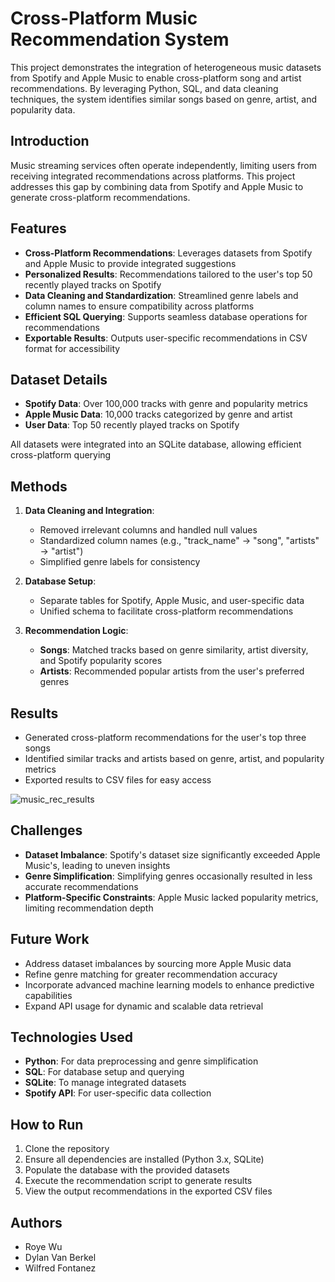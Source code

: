 # Cross-Platform Music Recommendation System

This project demonstrates the integration of heterogeneous music datasets from Spotify and Apple Music to enable cross-platform song and artist recommendations. By leveraging Python, SQL, and data cleaning techniques, the system identifies similar songs based on genre, artist, and popularity data. 

## Introduction

Music streaming services often operate independently, limiting users from receiving integrated recommendations across platforms. This project addresses this gap by combining data from Spotify and Apple Music to generate cross-platform recommendations.

## Features

- **Cross-Platform Recommendations**: Leverages datasets from Spotify and Apple Music to provide integrated suggestions
- **Personalized Results**: Recommendations tailored to the user's top 50 recently played tracks on Spotify
- **Data Cleaning and Standardization**: Streamlined genre labels and column names to ensure compatibility across platforms
- **Efficient SQL Querying**: Supports seamless database operations for recommendations
- **Exportable Results**: Outputs user-specific recommendations in CSV format for accessibility

## Dataset Details

- **Spotify Data**: Over 100,000 tracks with genre and popularity metrics
- **Apple Music Data**: 10,000 tracks categorized by genre and artist
- **User Data**: Top 50 recently played tracks on Spotify

All datasets were integrated into an SQLite database, allowing efficient cross-platform querying

## Methods

1. **Data Cleaning and Integration**:
   - Removed irrelevant columns and handled null values
   - Standardized column names (e.g., "track_name" → "song", "artists" → "artist")
   - Simplified genre labels for consistency

2. **Database Setup**:
   - Separate tables for Spotify, Apple Music, and user-specific data
   - Unified schema to facilitate cross-platform recommendations

3. **Recommendation Logic**:
   - **Songs**: Matched tracks based on genre similarity, artist diversity, and Spotify popularity scores
   - **Artists**: Recommended popular artists from the user's preferred genres

## Results

- Generated cross-platform recommendations for the user's top three songs
- Identified similar tracks and artists based on genre, artist, and popularity metrics
- Exported results to CSV files for easy access

![music_rec_results](https://github.com/user-attachments/assets/2fe24688-7180-432e-9afc-61bdc2a65c66)

## Challenges

- **Dataset Imbalance**: Spotify's dataset size significantly exceeded Apple Music's, leading to uneven insights
- **Genre Simplification**: Simplifying genres occasionally resulted in less accurate recommendations
- **Platform-Specific Constraints**: Apple Music lacked popularity metrics, limiting recommendation depth

## Future Work

- Address dataset imbalances by sourcing more Apple Music data
- Refine genre matching for greater recommendation accuracy
- Incorporate advanced machine learning models to enhance predictive capabilities
- Expand API usage for dynamic and scalable data retrieval

## Technologies Used

- **Python**: For data preprocessing and genre simplification
- **SQL**: For database setup and querying
- **SQLite**: To manage integrated datasets
- **Spotify API**: For user-specific data collection

## How to Run

1. Clone the repository
2. Ensure all dependencies are installed (Python 3.x, SQLite)
3. Populate the database with the provided datasets
4. Execute the recommendation script to generate results
5. View the output recommendations in the exported CSV files

## Authors

- Roye Wu
- Dylan Van Berkel
- Wilfred Fontanez
